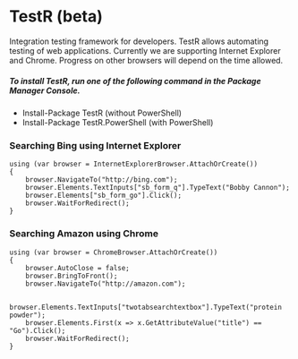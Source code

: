 TestR (beta)
=====

Integration testing framework for developers. TestR allows automating testing of web applications. Currently we are supporting Internet Explorer and Chrome. Progress on other browsers will depend on the time allowed.

##### To install TestR, run one of the following command in the  Package Manager Console.

+ Install-Package TestR (without PowerShell)
+ Install-Package TestR.PowerShell (with PowerShell)


### Searching Bing using Internet Explorer

```
using (var browser = InternetExplorerBrowser.AttachOrCreate())
{
    browser.NavigateTo("http://bing.com");
    browser.Elements.TextInputs["sb_form_q"].TypeText("Bobby Cannon");
    browser.Elements["sb_form_go"].Click();
    browser.WaitForRedirect();
}
```

### Searching Amazon using Chrome

```
using (var browser = ChromeBrowser.AttachOrCreate()) 
{
	browser.AutoClose = false;
	browser.BringToFront();
	browser.NavigateTo("http://amazon.com");
	
	browser.Elements.TextInputs["twotabsearchtextbox"].TypeText("protein powder");
	browser.Elements.First(x => x.GetAttributeValue("title") == "Go").Click();
	browser.WaitForRedirect();
}
```
